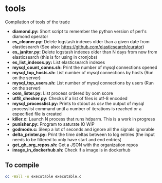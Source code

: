 tools
=====

Compilation of tools of the trade

* **diamond.py:** Short script to remember the python version of perl's diamond operator
* **es_cleaner.py:** Delete logstash indexes older than a given date from elasticsearch (See also: https://github.com/elasticsearch/curator)
* **es_janitor.py:** Delete logstash indexes older than N days from now from elasticsearch (this is for using in  cronjobs)
* **es_list_indexes.py:** List elasticsearch indexes
* **mysql_count_conns.sh:** Print the number of mysql connections opened
* **mysql_top_hosts.sh:** List number of mysql connections by hosts (Run on the server)
* **mysql_top_users.sh:** List number of mysql connections by users (Run on the server)
* **oom_lister.py:** List process ordered by oom score
* **utf8_checker.py:** Checks if a list of files is utf-8 encoded
* **mysql_processlist.py:** Prints to stdout as csv the output of mysql processlist command until a number of iterations is reached or a especified file is created
* **killer.c:** Launch N process that runs hdparm. This is a work in progress
* **punisher.py:** Program to saturate IO WIP
* **godmode.c:** Sleep a lot of seconds and ignore all the signals ignorable
* **delta_printer.py:** Print the time deltas between to log entries (the input needs to be filtered to only have start and end entries)
* **get_gh_org_repos.sh:** Get a JSON with the organization repos
* **image_in_dockerhub.sh:** Check if a image is in dockerhub

To compile
----------
```bash
cc -Wall -o executable executable.c
``` 
